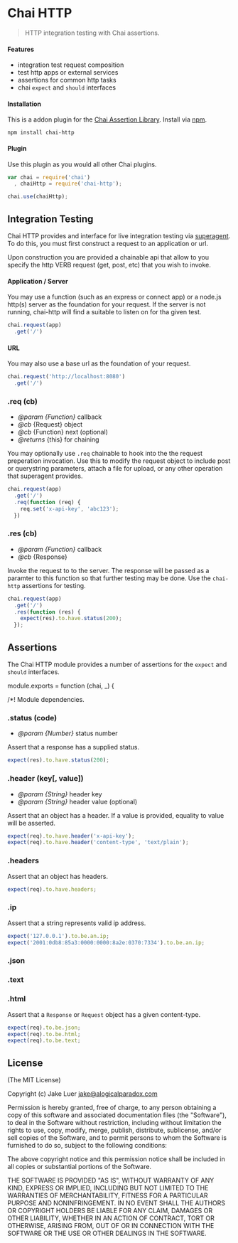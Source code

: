 # Chai HTTP

> HTTP integration testing with Chai assertions.

#### Features

- integration test request composition
- test http apps or external services
- assertions for common http tasks
- chai `expect` and `should` interfaces

#### Installation

This is a addon plugin for the [Chai Assertion Library](http://chaijs.com). Install via [npm](http://npmjs.org).

    npm install chai-http

#### Plugin

Use this plugin as you would all other Chai plugins.

```js
var chai = require('chai')
  , chaiHttp = require('chai-http');

chai.use(chaiHttp);
```


## Integration Testing

Chai HTTP provides and interface for live integration
testing via [superagent](https://github.com/visionmedia/superagent).
To do this, you must first
construct a request to an application or url.

Upon construction you are provided a chainable api that
allow to you specify the http VERB request (get, post, etc)
that you wish to invoke.

#### Application / Server

You may use a function (such as an express or connect app)
or a node.js http(s) server as the foundation for your request.
If the server is not running, chai-http will find a suitable
to listen on for tha given test.

```js
chai.request(app)
  .get('/')
```

#### URL

You may also use a base url as the foundation of your request.

```js
chai.request('http://localhost:8080')
  .get('/')
```

### .req (cb)

* *@param* _{Function}_ callback 
* *@cb* {Request} object
* *@cb* {Function} next (optional)
* *@returns* {this} for chaining

You may optionally use `.req` chainable to hook
into the the request preperation invocation. Use
this to modify the request object to include post
or querystring parameters, attach a file for
upload, or any other operation that superagent
provides.

```js
chai.request(app)
  .get('/')
  .req(function (req) {
    req.set('x-api-key', 'abc123');
  })
```


### .res (cb)

* *@param* _{Function}_ callback 
* *@cb* {Response}

Invoke the request to to the server. The response
will be passed as a paramter to this function so
that further testing may be done. Use the `chai-http`
assertions for testing.

```js
chai.request(app)
  .get('/')
  .res(function (res) {
    expect(res).to.have.status(200);
  });
```


## Assertions

The Chai HTTP module provides a number of assertions
for the `expect` and `should` interfaces.

module.exports = function (chai, _) {

  /*!
Module dependencies.

### .status (code)

* *@param* _{Number}_ status number

Assert that a response has a supplied status.

```js
expect(res).to.have.status(200);
```


### .header (key[, value])

* *@param* _{String}_ header key
* *@param* _{String}_ header value (optional)

Assert that an object has a header. If a value is
provided, equality to value will be asserted.

```js
expect(req).to.have.header('x-api-key');
expect(req).to.have.header('content-type', 'text/plain');
```


### .headers


Assert that an object has headers.

```js
expect(req).to.have.headers;
```


### .ip


Assert that a string represents valid ip address.

```js
expect('127.0.0.1').to.be.an.ip;
expect('2001:0db8:85a3:0000:0000:8a2e:0370:7334').to.be.an.ip;
```


### .json
### .text
### .html


Assert that a `Response` or `Request` object has a given content-type.

```js
expect(req).to.be.json;
expect(req).to.be.html;
expect(req).to.be.text;
```


## License

(The MIT License)

Copyright (c) Jake Luer <jake@alogicalparadox.com>

Permission is hereby granted, free of charge, to any person obtaining a copy
of this software and associated documentation files (the "Software"), to deal
in the Software without restriction, including without limitation the rights
to use, copy, modify, merge, publish, distribute, sublicense, and/or sell
copies of the Software, and to permit persons to whom the Software is
furnished to do so, subject to the following conditions:

The above copyright notice and this permission notice shall be included in
all copies or substantial portions of the Software.

THE SOFTWARE IS PROVIDED "AS IS", WITHOUT WARRANTY OF ANY KIND, EXPRESS OR
IMPLIED, INCLUDING BUT NOT LIMITED TO THE WARRANTIES OF MERCHANTABILITY,
FITNESS FOR A PARTICULAR PURPOSE AND NONINFRINGEMENT. IN NO EVENT SHALL THE
AUTHORS OR COPYRIGHT HOLDERS BE LIABLE FOR ANY CLAIM, DAMAGES OR OTHER
LIABILITY, WHETHER IN AN ACTION OF CONTRACT, TORT OR OTHERWISE, ARISING FROM,
OUT OF OR IN CONNECTION WITH THE SOFTWARE OR THE USE OR OTHER DEALINGS IN
THE SOFTWARE.

